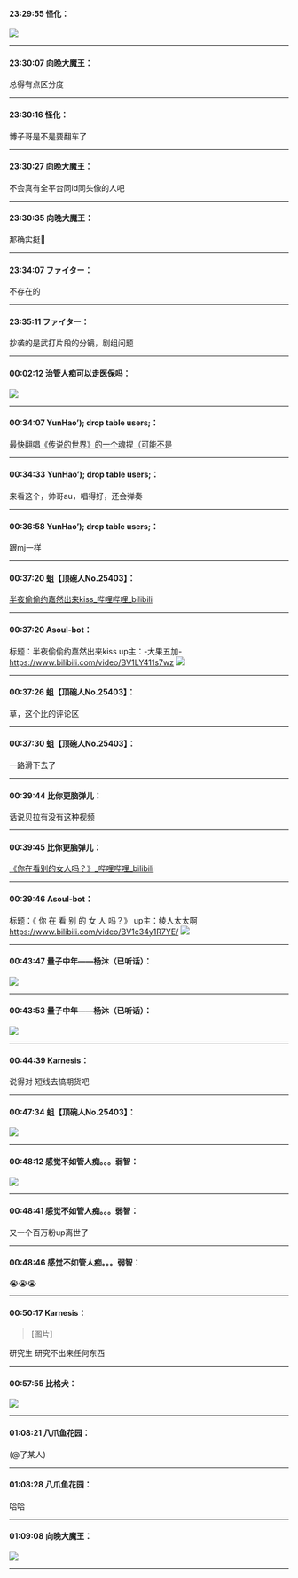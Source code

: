 #### 23:29:55  怪化：

![](http://gchat.qpic.cn/gchatpic_new/1656067242/614391357-3206913708-E7D90FC874236268A69FA85EFF62D12A/0?term=2")

*****

#### 23:30:07  向晚大魔王：

总得有点区分度

*****

#### 23:30:16  怪化：

博子哥是不是要翻车了

*****

#### 23:30:27  向晚大魔王：

不会真有全平台同id同头像的人吧

*****

#### 23:30:35  向晚大魔王：

那确实挺🤚

*****

#### 23:34:07  ファイター：

不存在的

*****

#### 23:35:11  ファイター：

抄袭的是武打片段的分镜，剧组问题

*****

#### 00:02:12  治管人痴可以走医保吗：

![](http://gchat.qpic.cn/gchatpic_new/814792414/614391357-2295474117-66ADA65D7637154CF67ED788EEC6E4A2/0?term=2")

*****

#### 00:34:07  YunHao’); drop table users;：

 [最快翻唱《传说的世界》的一个魂捏（可能不是](https://b23.tv/wrG0gqi)

*****

#### 00:34:33  YunHao’); drop table users;：

来看这个，帅哥au，唱得好，还会弹奏

*****

#### 00:36:58  YunHao’); drop table users;：

跟mj一样

*****

#### 00:37:20  蛆【顶碗人No.25403】：

 [半夜偷偷约嘉然出来kiss_哔哩哔哩_bilibili](https://www.bilibili.com/video/BV1LY411s7wz)

*****

#### 00:37:20  Asoul-bot：

标题：半夜偷偷约嘉然出来kiss
up主：-大果五加-
https://www.bilibili.com/video/BV1LY411s7wz
![](http://gchat.qpic.cn/gchatpic_new/3408592334/614391357-2770501876-45171C5FA49D999C97D44B3786C7C3E5/0?term=2")

*****

#### 00:37:26  蛆【顶碗人No.25403】：

草，这个比的评论区

*****

#### 00:37:30  蛆【顶碗人No.25403】：

一路滑下去了

*****

#### 00:39:44  比你更脑弹儿：

话说贝拉有没有这种视频

*****

#### 00:39:45  比你更脑弹儿：

 [《你在看别的女人吗？》_哔哩哔哩_bilibili](https://www.bilibili.com/video/BV1c34y1R7YE/)

*****

#### 00:39:46  Asoul-bot：

标题：《 你 在 看 别 的 女 人 吗？》
up主：绫人太太啊
https://www.bilibili.com/video/BV1c34y1R7YE/
![](http://gchat.qpic.cn/gchatpic_new/3408592334/614391357-2466921857-B77A2201157F7839E2582C87FB53AF65/0?term=2")

*****

#### 00:43:47  量子中年——杨沐（已听话）：

![](http://gchat.qpic.cn/gchatpic_new/3023857629/614391357-2693574059-6A566FB9E1280BD82FA808D98C1FBE80/0?term=2")

*****

#### 00:43:53  量子中年——杨沐（已听话）：

![](http://gchat.qpic.cn/gchatpic_new/3023857629/614391357-2892819083-05D8AFCB8DF1C8D0C656F8A80164626D/0?term=2")

*****

#### 00:44:39  Karnesis：

说得对 短线去搞期货吧

*****

#### 00:47:34  蛆【顶碗人No.25403】：

![](http://gchat.qpic.cn/gchatpic_new/794594593/614391357-3066974581-0ABD55667D1FF59FF926E4FF0EDB3F2B/0?term=2")

*****

#### 00:48:12  感觉不如管人痴。。。弱智：

![](http://gchat.qpic.cn/gchatpic_new/1638524573/614391357-2299458102-D474308D2C77AEF79A9AC22FA5D6708E/0?term=2")

*****

#### 00:48:41  感觉不如管人痴。。。弱智：

又一个百万粉up离世了

*****

#### 00:48:46  感觉不如管人痴。。。弱智：

😭😭😭

*****

#### 00:50:17  Karnesis：

<blockquote>[图片]</blockquote>
 研究生 研究不出来任何东西

*****

#### 00:57:55  比格犬：

![](http://gchat.qpic.cn/gchatpic_new/1229614314/614391357-3205322417-4E417A6DC8B485AD9C25E7CED85C047B/0?term=2")

*****

#### 01:08:21  八爪鱼花园：

(@了某人)  

*****

#### 01:08:28  八爪鱼花园：

哈哈

*****

#### 01:09:08  向晚大魔王：

![](http://gchat.qpic.cn/gchatpic_new/1465887523/614391357-2248397170-B7E982907F47C762D90BEEA5317A64FA/0?term=2")

*****

